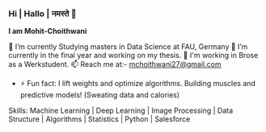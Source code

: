 ### Hi | Hallo | नमस्ते  👋


**I am Mohit-Choithwani**

🔭 I’m currently Studying masters in Data Science at FAU, Germany
🌱 I’m currently in the final year and working on my thesis.
🤖 I'm working in Brose as a Werkstudent.
📫 Reach me at:- mchoithwani27@gmail.com 

- ⚡ Fun fact: I lift weights and optimize algorithms. Building muscles and predictive models! (Sweating data and calories)

Skills: Machine Learning | Deep Learning | Image Processing | Data Structure | Algorithms | Statistics | Python | Salesforce
